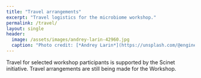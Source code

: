 ```yaml
---
title: "Travel arrangements"
excerpt: "Travel logistics for the microbiome workshop."
permalink: /travel/
layout: single
header:
  image: /assets/images/andrey-larin-42960.jpg
  caption: "Photo credit: [*Andrey Larin*](https://unsplash.com/@engine9?photo=38KVyPi1gTI)"
---
```

Travel for selected workshop participants is supported by the Scinet initiative. Travel arrangements are still being made for the Workshop.
